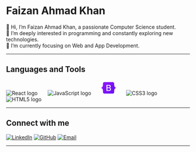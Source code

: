 # Faizan Ahmad Khan

👋 Hi, I’m Faizan Ahmad Khan, a passionate Computer Science student.  
👀 I’m deeply interested in programming and constantly exploring new technologies.  
🌱 I’m currently focusing on Web and App Development.

---

## Languages and Tools

<div align="left">
  <img src="https://cdn.jsdelivr.net/gh/devicons/devicon/icons/react/react-original.svg" height="40" alt="React logo"  />
  <img width="20" />
  <img src="https://cdn.jsdelivr.net/gh/devicons/devicon/icons/javascript/javascript-original.svg" height="40" alt="JavaScript logo"  />
  <img width="20" />
  <img src="https://github.com/devicons/devicon/blob/v2.16.0/icons/bootstrap/bootstrap-original.svg" height="40" alt="Bootstrap logo"  />
  <img width="20" />
  <img src="https://cdn.jsdelivr.net/gh/devicons/devicon/icons/css3/css3-original.svg" height="40" alt="CSS3 logo"  />
  <img width="20" />
  <img src="https://cdn.jsdelivr.net/gh/devicons/devicon/icons/html5/html5-original.svg" height="40" alt="HTML5 logo"  />
  <img width="20" />
</div>

---

## Connect with me

[![LinkedIn](https://img.shields.io/badge/LinkedIn-blue?style=flat-square&logo=linkedin&labelColor=blue&link=https://www.linkedin.com/)](https://www.linkedin.com/in/faizan-ahmad-khan5/)
[![GitHub](https://img.shields.io/badge/GitHub-black?style=flat-square&logo=github&labelColor=black&link=https://github.com/)]([https://github.com](https://github.com/Faizan-Ahmad-Khan)/)
[![Email](https://img.shields.io/badge/Email-red?style=flat-square&logo=gmail&labelColor=red&link=mailto:fa3n20004@gmail.com)](mailto:fa3n20004@gmail.com)

---

